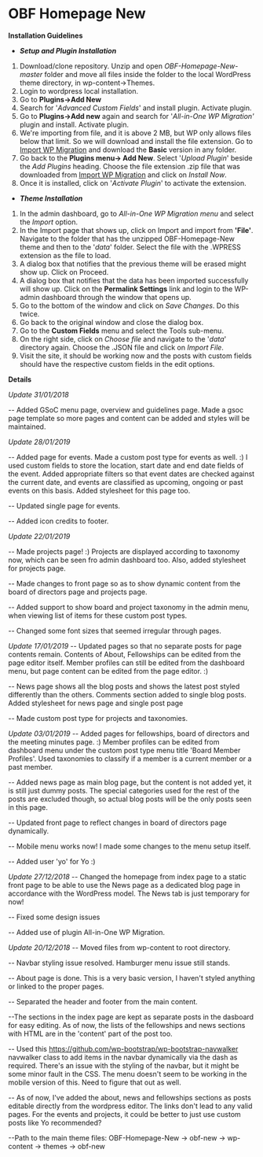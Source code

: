 # OBF Homepage New

**Installation Guidelines**

  * ***Setup and Plugin Installation***

1. Download/clone repository. Unzip and open *OBF-Homepage-New-master* folder and move all files inside the folder to the local WordPress theme directory, in wp-content->Themes.
2. Login to wordpress local installation.
3. Go to **Plugins->Add New**
4. Search for '*Advanced Custom Fields*' and install plugin. Activate plugin.
5. Go to **Plugins->Add new** again and search for '*All-in-One WP Migration'* plugin and install. Activate plugin.
6. We're importing from file, and it is above 2 MB, but WP only allows files below that limit. So we will download and install the file extension. Go to [Import WP Migration](https://import.wp-migration.com/) and download the **Basic** version in any folder.
7. Go back to the **Plugins menu-> Add New**. Select '*Upload Plugin*' beside the *Add Plugins* heading. Choose the file extension .zip file that was downloaded from [Import WP Migration](https://import.wp-migration.com/) and click on *Install Now*.
8. Once it is installed, click on '*Activate Plugin*' to activate the extension.

  * ***Theme Installation***
1. In the admin dashboard, go to *All-in-One WP Migration menu* and select the *Import* option.
2. In the Import page that shows up, click on Import and import from **'File'**. Navigate to the folder that has the unzipped OBF-Homepage-New theme and then to the '*data*' folder. Select the file with the .WPRESS extension as the file to load. 
3. A dialog box that notifies that the previous theme will be erased might show up. Click on Proceed. 
4. A dialog box that notifies that the data has been imported successfully will show up. Click on the **Permalink Settings** link and login to the WP-admin dashboard through the window that opens up.
5. Go to the bottom of the window and click on *Save Changes*. Do this twice.
6. Go back to the original window and close the dialog box.
7. Go to the **Custom Fields** menu and select the Tools sub-menu.
8. On the right side, click on *Choose file* and navigate to the '*data*' directory again. Choose the .JSON file and click on *Import File*.
9. Visit the site, it should be working now and the posts with custom fields should have the respective custom fields in the edit options. 
 

**Details**

*Update 31/01/2018*

-- Added GSoC menu page, overview and guidelines page. Made a gsoc page template so more pages and content can be added and styles will be maintained. 


*Update 28/01/2019*

-- Added page for events. Made a custom post type for events as well. :) I used custom fields to store the location, start date and end date fields of the event. Added appropriate filters so that event dates are checked against the current date, and events are classified as upcoming, ongoing or past events on this basis. Added stylesheet for this page too.

-- Updated single page for events.

-- Added icon credits to footer.


*Update 22/01/2019*

-- Made projects page! :) Projects are displayed according to taxonomy now, which can be seen fro admin dashboard too. Also, added stylesheet for projects page.

-- Made changes to front page so as to show dynamic content from the board of directors page and projects page.

-- Added support to show board and project taxonomy in the admin menu, when viewing list of items for these custom post types.

-- Changed some font sizes that seemed irregular through pages.


*Update 17/01/2019*
-- Updated pages so that no separate posts for page contents remain. Contents of About, Fellowships can be edited from the page editor itself. Member profiles can still be edited from the dashboard menu, but page content can be edited from the page editor. :)

-- News page shows all the blog posts and shows the latest post styled differently than the others. Comments section added to single blog posts. Added stylesheet for news page and single post page

-- Made custom post type for projects and taxonomies.


*Update 03/01/2019*
-- Added pages for fellowships, board of directors and the meeting minutes page. :) Member profiles can be edited from dashboard menu under the custom post type menu title 'Board Member Profiles'. Used taxonomies to classify if a member is a current member or a past member.

-- Added news page as main blog page, but the content is not added yet, it is still just dummy posts. The special categories used for the rest of the posts are excluded though, so actual blog posts will be the only posts seen in this page. 

-- Updated front page to reflect changes in board of directors page dynamically.

-- Mobile menu works now! I made some changes to the menu setup itself.

-- Added user 'yo' for Yo :)


*Update 27/12/2018*
-- Changed the homepage from index page to a static front page to be able to use the News page as a dedicated blog page in accordance with the WordPress model. The News tab is just temporary for now!

-- Fixed some design issues

-- Added use of plugin All-in-One WP Migration.


*Update 20/12/2018*
-- Moved files from wp-content to root directory.

-- Navbar styling issue resolved. Hamburger menu issue still stands. 

-- About page is done.
This is a very basic version, I haven't styled anything or linked to the proper pages. 

-- Separated the header and footer from the main content.

--The sections in the index page are kept as separate posts in the dasboard for easy editing. As of now, the lists of the fellowships and news sections with HTML are in the 'content' part of the post too. 

-- Used this https://github.com/wp-bootstrap/wp-bootstrap-navwalker navwalker class to add items in the navbar dynamically via the dash as required. There's an issue with the styling of the navbar, but it might be some minor fault in the CSS. The menu doesn't seem to be working in the mobile version of this. Need to figure that out as well.

-- As of now, I've added the about, news and fellowships sections as posts editable directly from the wordpress editor. The links don't lead to any valid pages. For the events and projects, it could be better to just use custom posts like Yo recommended?

--Path to the main theme files: OBF-Homepage-New -> obf-new -> wp-content -> themes -> obf-new

 

